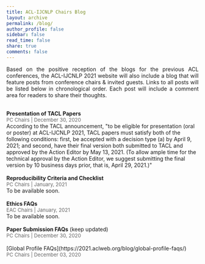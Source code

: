 ```yaml
---
title: ACL-IJCNLP Chairs Blog
layout: archive
permalink: /blog/
author_profile: false
sidebar: false
read_time: false
share: true
comments: false
---
```


<p align="justify">Based on the positive reception of the blogs for the previous ACL conferences, the ACL-IJCNLP 2021 website will also include a blog that will feature posts from conference chairs & invited guests. Links to all posts will be listed below in chronological order. Each post will include a comment area for readers to share their thoughts.</p>
<br>
<b>Presentation of TACL Papers</b><br>
<span style="color:#666666; font-size:small;">PC Chairs | December 30, 2020</span><br>
According to the TACL announcement, "to be eligible for presentation (oral or poster) at ACL-IJCNLP 2021, TACL papers must satisfy both of the following conditions: first, be accepted with a decision type (a) by April 9, 2021; and second, have their final version both submitted to TACL and approved by the Action Editor by May 13, 2021. (To allow ample time for the technical approval by the Action Editor, we suggest submitting the final version by 10 business days prior, that is, April 29, 2021.)"
<br><br> 
<b>Reproducibility Criteria and Checklist</b><br>
<span style="color:#666666; font-size:small;">PC Chairs | January, 2021</span><br>
To be available soon.<br>
<br>
<b>Ethics FAQs</b><br>
<span style="color:#666666; font-size:small;">EAC Chairs | January, 2021</span><br>
To be available soon.<br>
<br>
<b>Paper Submission FAQs</b> (keep updated) <br>
<span style="color:#666666; font-size:small;">PC Chairs | December 30, 2020</span><br>
<br>
[Global Profile FAQs](https://2021.aclweb.org/blog/global-profile-faqs/)<br>
<span style="color:#666666; font-size:small;">PC Chairs | December 03, 2020</span><br>
<br>